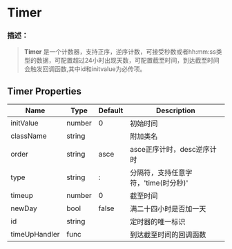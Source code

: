 Timer
===

### 描述：
>**Timer** 是一个计数器，支持正序，逆序计数，可接受秒数或者hh:mm:ss类型的数据，可配置超过24小时出现天数，可配置截至时间，到达截至时间会触发回调函数,其中id和initvalue为必传项。

## Timer Properties

Name | Type | Default | Description
---  |  --- | --- | ---  
initValue | number | 0 |初始时间| 
className | string | |附加类名|
order | string | asce | asce正序计时，desc逆序计时 |
type | string | : |分隔符，支持任意字符，'time(时分秒)'| 
timeup | number | 0 | 截至时间|
newDay | bool | false |满二十四小时是否加一天| 
id | string | |定时器的唯一标识|
timeUpHandler | func | | 到达截至时间的回调函数 |

